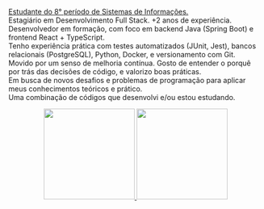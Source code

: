 <a href="https://eduardosaatkamp.github.io/portfolioEduardoSaat/">Estudante do 8° período de Sistemas de Informações.</a> <br>
Estagiário em Desenvolvimento Full Stack. +2 anos de experiência. <br>
Desenvolvedor em formação, com foco em backend Java (Spring Boot) e frontend React + TypeScript. <br>
Tenho experiência prática com testes automatizados (JUnit, Jest), bancos relacionais (PostgreSQL), Python, Docker, e versionamento com Git.<br>
Movido por um senso de melhoria contínua. Gosto de entender o porquê por trás das decisões de código, e valorizo boas práticas. <br> 
Em busca de novos desafios e problemas de programação para aplicar meus conhecimentos teóricos e prático. <br>
Uma combinação de códigos que desenvolvi e/ou estou estudando.
<div align="center">
  <a href="https://github.com/eduardosaatkamp">
  <img height="180em" src="https://github-readme-stats.vercel.app/api?username=eduardosaatkamp&show_icons=true&theme=cobalt&include_all_commits=true&count_private=true"/>
  <img height="180em" src="https://github-readme-stats.vercel.app/api/top-langs/?username=eduardosaatkamp&layout=compact&langs_count=7&theme=cobalt"/>
</div>


